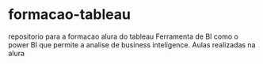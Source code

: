 # formacao-tableau
repositorio para a formacao alura do tableau
Ferramenta de BI como o power BI que permite a analise de business inteligence. Aulas realizadas na alura
